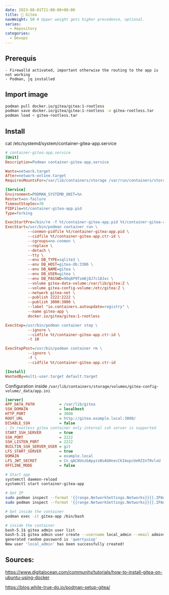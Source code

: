 ```yaml
---
date: 2023-08-01T21:00:00+08:00
title: 🍵 Gitea
navWeight: 50 # Upper weight gets higher precedence, optional.
series:
  - Repository
categories:
  - Devops
---
```



## Prerequis

	- Firewalld activated, important otherwise the routing to the app is not working 
	- Podman, jq installed


## Import image

```bash
podman pull docker.io/gitea/gitea:1-rootless
podman save docker.io/gitea/gitea:1-rootless -o gitea-rootless.tar
podman load < gitea-rootless.tar
```

## Install

cat /etc/systemd/system/container-gitea-app.service

```ini
# container-gitea-app.service
[Unit]
Description=Podman container-gitea-app.service

Wants=network.target
After=network-online.target
RequiresMountsFor=/var/lib/containers/storage /var/run/containers/storage

[Service]
Environment=PODMAN_SYSTEMD_UNIT=%n
Restart=on-failure
TimeoutStopSec=70
PIDFile=%t/container-gitea-app.pid
Type=forking

ExecStartPre=/bin/rm -f %t/container-gitea-app.pid %t/container-gitea-app.ctr-id
ExecStart=/usr/bin/podman container run \
          --conmon-pidfile %t/container-gitea-app.pid \
          --cidfile %t/container-gitea-app.ctr-id \
          --cgroups=no-conmon \
          --replace \
          --detach \
          --tty \
          --env DB_TYPE=sqlite3 \
          --env DB_HOST=gitea-db:3306 \
          --env DB_NAME=gitea \
          --env DB_USER=gitea \
          --env DB_PASSWD=9Oq6P9Tsm6j8J7c18Jxc \
          --volume gitea-data-volume:/var/lib/gitea:Z \
          --volume gitea-config-volume:/etc/gitea:Z \
          --network gitea-net \
          --publish 2222:2222 \
          --publish 3000:3000 \
          --label "io.containers.autoupdate=registry" \
          --name gitea-app \
          docker.io/gitea/gitea:1-rootless

ExecStop=/usr/bin/podman container stop \
          --ignore \
          --cidfile %t/container-gitea-app.ctr-id \
          -t 10

ExecStopPost=/usr/bin/podman container rm \
          --ignore \
          -f \
          --cidfile %t/container-gitea-app.ctr-id

[Install]
WantedBy=multi-user.target default.target
```

Configuration inside `/var/lib/containers/storage/volumes/gitea-config-volume/_data/app.ini`

```ini
[server]
APP_DATA_PATH           = /var/lib/gitea
SSH_DOMAIN              = localhost
HTTP_PORT               = 3000
ROOT_URL                = http://gitea.example.local:3000/
DISABLE_SSH             = false
; In rootless gitea container only internal ssh server is supported
START_SSH_SERVER        = true
SSH_PORT                = 2222
SSH_LISTEN_PORT         = 2222
BUILTIN_SSH_SERVER_USER = git
LFS_START_SERVER        = true
DOMAIN                  = example.local
LFS_JWT_SECRET          = Cn_qAC8UnzbApyzsBvAGHnecCkImxpcUeRZInT0vlxU
OFFLINE_MODE            = false
```

```bash
# Start app
systemctl daemon-reload 
systemctl start container-gitea-app

# Get IP 
sudo podman inspect --format '{{range.NetworkSettings.Networks}}{{.IPAddress}}{{end}}' gitea-app
sudo podman inspect --format '{{range.NetworkSettings.Networks}}{{.IPAddress}}{{end}}' gitea-db

# Get inside the container
podman exec -it gitea-app /bin/bash

# inside the container
bash-5.1$ gitea admin user list
bash-5.1$ gitea admin user create --username local_admin --email admins@email.earth --admin --random-password
generated random password is 'qwertyuiop'
New user 'local_admin' has been successfully created!
```

## Sources:

https://www.digitalocean.com/community/tutorials/how-to-install-gitea-on-ubuntu-using-docker

https://blog.while-true-do.io/podman-setup-gitea/